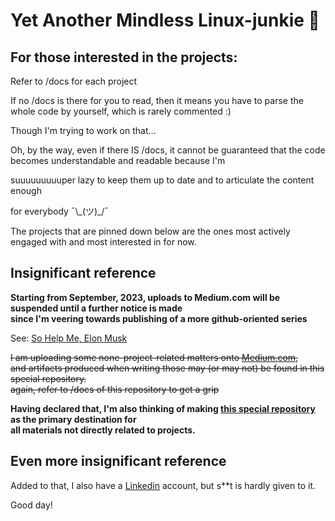# Yet Another Mindless Linux-junkie :zany_face:

## For those interested in the projects:

Refer to /docs for each project

If no /docs is there for you to read, then it means you have to parse the whole code by yourself, which is rarely commented :)

Though I'm trying to work on that...

Oh, by the way, even if there IS /docs, it cannot be guaranteed that the code becomes  understandable and readable because I'm

suuuuuuuuuper lazy to keep them up to date and to articulate the content enough

for everybody ¯\\\_(ツ)_/¯

The projects that are pinned down below are the ones most actively engaged with and most interested in for now.


## Insignificant reference

**Starting from September, 2023, uploads to Medium.com will be suspended until a further notice is made\
since I'm veering towards publishing of a more github-oriented series**

See: [So Help Me, Elon Musk](https://github.com/seantywork/so-help-me-elon-musk)

~~I am uploading some none-project-related matters onto [Medium.com](https://medium.com/@seantywork),\
and artifacts produced when writing those may (or may not) be found in this special repository.\
again, refer to /docs of this repository to get a grip~~

**Having declared that, I'm also thinking of making [this special repository](https://github.com/seantywork/seantywork) as the primary destination for \
all materials not directly related to projects.** 

## Even more insignificant reference

Added to that, I also have a [Linkedin](https://www.linkedin.com/in/sean-taehoon-yoon/) account, but s**t is hardly given to it.

Good day!





